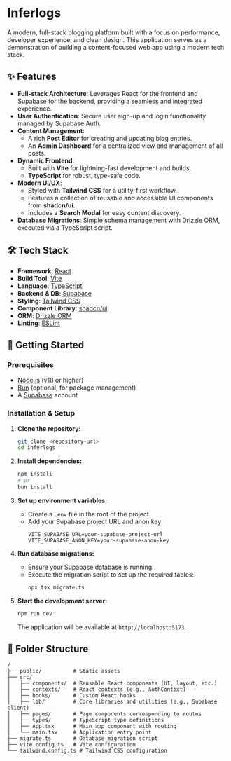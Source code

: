 # Inferlogs

A modern, full-stack blogging platform built with a focus on performance, developer experience, and clean design. This application serves as a demonstration of building a content-focused web app using a modern tech stack.

## ✨ Features

- **Full-stack Architecture**: Leverages React for the frontend and Supabase for the backend, providing a seamless and integrated experience.
- **User Authentication**: Secure user sign-up and login functionality managed by Supabase Auth.
- **Content Management**:
  - A rich **Post Editor** for creating and updating blog entries.
  - An **Admin Dashboard** for a centralized view and management of all posts.
- **Dynamic Frontend**:
  - Built with **Vite** for lightning-fast development and builds.
  - **TypeScript** for robust, type-safe code.
- **Modern UI/UX**:
  - Styled with **Tailwind CSS** for a utility-first workflow.
  - Features a collection of reusable and accessible UI components from **shadcn/ui**.
  - Includes a **Search Modal** for easy content discovery.
- **Database Migrations**: Simple schema management with Drizzle ORM, executed via a TypeScript script.

## 🛠️ Tech Stack

- **Framework**: [React](https://react.dev/)
- **Build Tool**: [Vite](https://vitejs.dev/)
- **Language**: [TypeScript](https://www.typescriptlang.org/)
- **Backend & DB**: [Supabase](https://supabase.com/)
- **Styling**: [Tailwind CSS](https://tailwindcss.com/)
- **Component Library**: [shadcn/ui](https://ui.shadcn.com/)
- **ORM**: [Drizzle ORM](https://orm.drizzle.team/)
- **Linting**: [ESLint](https://eslint.org/)

## 🚀 Getting Started

### Prerequisites

- [Node.js](https://nodejs.org/en) (v18 or higher)
- [Bun](https://bun.sh/) (optional, for package management)
- A [Supabase](https://supabase.com/) account

### Installation & Setup

1.  **Clone the repository:**
    ```bash
    git clone <repository-url>
    cd inferlogs
    ```

2.  **Install dependencies:**
    ```bash
    npm install
    # or
    bun install
    ```

3.  **Set up environment variables:**
    - Create a `.env` file in the root of the project.
    - Add your Supabase project URL and anon key:
      ```
      VITE_SUPABASE_URL=your-supabase-project-url
      VITE_SUPABASE_ANON_KEY=your-supabase-anon-key
      ```

4.  **Run database migrations:**
    - Ensure your Supabase database is running.
    - Execute the migration script to set up the required tables:
      ```bash
      npx tsx migrate.ts
      ```

5.  **Start the development server:**
    ```bash
    npm run dev
    ```
    The application will be available at `http://localhost:5173`.

## 📂 Folder Structure

```
/
├── public/          # Static assets
├── src/
│   ├── components/  # Reusable React components (UI, layout, etc.)
│   ├── contexts/    # React contexts (e.g., AuthContext)
│   ├── hooks/       # Custom React hooks
│   ├── lib/         # Core libraries and utilities (e.g., Supabase client)
│   ├── pages/       # Page components corresponding to routes
│   ├── types/       # TypeScript type definitions
│   ├── App.tsx      # Main app component with routing
│   └── main.tsx     # Application entry point
├── migrate.ts       # Database migration script
├── vite.config.ts   # Vite configuration
└── tailwind.config.ts # Tailwind CSS configuration
```